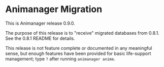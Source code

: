 Animanager Migration
====================

This is Animanager release 0.9.0.

The purpose of this release is to "receive" migrated databases from 0.8.1.  See
the 0.8.1 README for details.

This release is not feature complete or documented in any meaningful sense, but
enough features have been provided for basic life-support management; type `?`
after running `animanager anime`.
